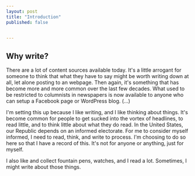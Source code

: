 ```yaml
---
layout: post
title: "Introduction"
published: false


---
```


## Why write?

There are a lot of content sources available today.  It's a little arrogant for someone to think that what they have to say might be worth writing down at all, let alone posting to an webpage.  Then again, it's something that has become more and more common over the last few decades.  What used to be restricted to columnists in newspapers is now available to anyone who can setup a Facebook page or WordPress blog. (...)

<!--more-->

I'm setting this up because I like writing, and I like thinking about things.  It's become common for people to get sucked into the vortex of headlines, to read little, and to think little about what they do read.  In the United States, our Republic depends on an informed electorate.  For me to consider myself informed, I need to read, think, and write to process.  I'm choosing to do so here so that I have a record of this.  It's not for anyone or anything, just for myself.

I also like and collect fountain pens, watches, and I read a lot.  Sometimes, I might write about those things.
